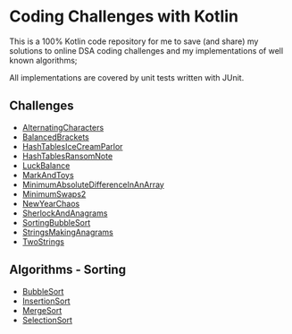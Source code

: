 # Coding Challenges with Kotlin

This is a 100% Kotlin code repository for me to save (and share) my solutions 
to online DSA coding challenges and my implementations of well known algorithms;

All implementations are covered by unit tests written with JUnit.

## Challenges

- [AlternatingCharacters](src/challenges/AlternatingCharacters.kt)
- [BalancedBrackets](src/challenges/BalancedBrackets.kt)
- [HashTablesIceCreamParlor](src/challenges/HashTablesIceCreamParlor.kt)
- [HashTablesRansomNote](src/challenges/HashTablesRansomNote.kt)
- [LuckBalance](src/challenges/LuckBalance.kt)
- [MarkAndToys](src/challenges/MarkAndToys.kt)
- [MinimumAbsoluteDifferenceInAnArray](src/challenges/MinimumAbsoluteDifferenceInAnArray.kt)
- [MinimumSwaps2](src/challenges/MinimumSwaps2.kt)
- [NewYearChaos](src/challenges/NewYearChaos.kt)
- [SherlockAndAnagrams](src/challenges/SherlockAndAnagrams.kt)
- [SortingBubbleSort](src/challenges/SortingBubbleSort.kt)
- [StringsMakingAnagrams](src/challenges/StringsMakingAnagrams.kt)
- [TwoStrings](src/challenges/TwoStrings.kt)

## Algorithms - Sorting

- [BubbleSort](src/algorithms/sorting/BubbleSort.kt)
- [InsertionSort](src/algorithms/sorting/InsertionSort.kt)
- [MergeSort](src/algorithms/sorting/MergeSort.kt)
- [SelectionSort](src/algorithms/sorting/SelectionSort.kt)

